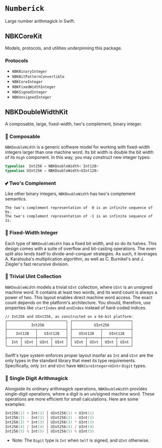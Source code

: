 # ``Numberick``

Large number arithmagick in Swift.

## NBKCoreKit

Models, protocols, and utilities underpinning this package.

### Protocols

- ``NBKBinaryInteger``
- ``NBKBitPatternConvertible``
- ``NBKCoreInteger``
- ``NBKFixedWidthInteger``
- ``NBKSignedInteger``
- ``NBKUnsignedInteger``

## NBKDoubleWidthKit

A composable, large, fixed-width, two's complement, binary integer.

### 🧩 Composable

``NBKDoubleWidth`` is a generic software model for working with fixed-width
integers larger than one machine word. Its bit width is double the bit width of
its `High` component. In this way, you may construct new integer types:

```swift
typealias  Int256 = NBKDoubleWidth< Int128>
typealias UInt256 = NBKDoubleWidth<UInt128>
```

### 💕 Two's Complement

Like other binary integers, ``NBKDoubleWidth`` has two's complement semantics. 

```
The two's complement representation of  0 is an infinite sequence of 0s.
The two's complement representation of -1 is an infinite sequence of 1s.
```

### 🏰 Fixed-Width Integer

Each type of ``NBKDoubleWidth`` has a fixed bit width, and so do its halves.
This design comes with a suite of overflow and bit-casting operations. The 
even split also lends itself to divide-and-conquer strategies. As such, it 
leverages A. Karatsuba's multiplication algorithm, as well as C. Burnikel's
and J. Ziegler's fast recursive division.

### 📖 Trivial UInt Collection

``NBKDoubleWidth`` models a trivial `UInt` collection, where `UInt` is an
unsigned machine word. It contains at least two words, and its word count
is always a power of two. This layout enables direct machine word access. 
The exact count depends on the platform's architecture. You should, therefore,
use properties like `startIndex` and `endIndex` instead of hard-coded indices.

```
// Int256 and UInt256, as constructed on a 64-bit platform:
┌───────────────────────────┐ ┌───────────────────────────┐
│           Int256          │ │          UInt256          │
├─────────────┬─────────────┤ ├─────────────┬─────────────┤
│    Int128   │   UInt128   │ │   UInt128   │   UInt128   │
├──────┬──────┼──────┬──────┤ ├──────┬──────┼──────┬──────┤
│  Int │ UInt │ UInt │ UInt │ │ UInt │ UInt │ UInt │ UInt │
└──────┴──────┴──────┴──────┘ └──────┴──────┴──────┴──────┘
```

Swift's type system enforces proper layout insofar as `Int` and `UInt` are the
only types in the standard library that meet its type requirements. 
Specifically, only `Int` and `UInt` have `NBKCoreInteger<UInt>` `Digit` types.

### 🚀 Single Digit Arithmagick

Alongside its ordinary arithmagick operations, ``NBKDoubleWidth`` provides
single-digit operations, where a digit is an un/signed machine word. These
operations are more efficient for small calculations. Here are some examples:

```swift
Int256(1) + Int(1) │ UInt256(1) + UInt(1)
Int256(2) - Int(2) │ UInt256(2) - UInt(2)
Int256(3) * Int(3) │ UInt256(3) * UInt(3)
Int256(4) / Int(4) │ UInt256(4) / UInt(4)
Int256(5) % Int(5) │ UInt256(5) % UInt(5)
```

- Note: The `Digit` type is `Int` when `Self` is signed, and `UInt` otherwise.
